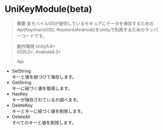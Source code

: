 # UniKeyModule(beta)

> 概要
各モバイルOSが提供しているセキュアにデータを保存するためのApi(Keychain(iOS), Keystore(Android))をUnityで利用するためのラッパーコードです。

> 動作環境
Unity5.6+<br>
iOS5.0+, Android4.3+<br>

> Api
* SetString<br>
キーと値を紐づけて保存します。
* GetString<br>
キーに紐づく値を取得します。
* HasKey<br>
キーが保存されているか調べます。
* DeleteKey<br>
キーとキーに紐づく値を削除します。
* DeleteAll<br>
すべてのキーと値を削除します。
